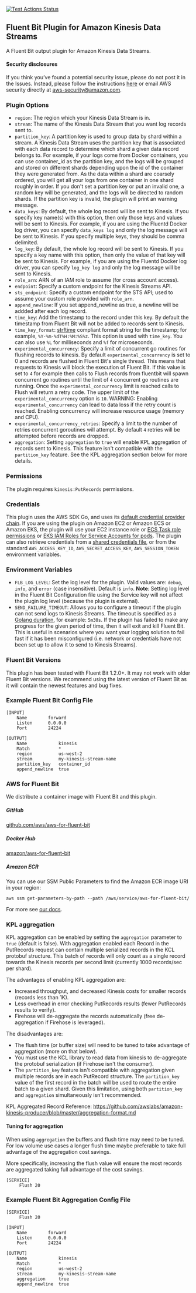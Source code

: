 [![Test Actions Status](https://github.com/aws/amazon-kinesis-streams-for-fluent-bit/workflows/Build/badge.svg)](https://github.com/aws/amazon-kinesis-streams-for-fluent-bit/actions)
## Fluent Bit Plugin for Amazon Kinesis Data Streams

A Fluent Bit output plugin for Amazon Kinesis Data Streams.

#### Security disclosures

If you think you’ve found a potential security issue, please do not post it in the Issues.  Instead, please follow the instructions [here](https://aws.amazon.com/security/vulnerability-reporting/) or email AWS security directly at [aws-security@amazon.com](mailto:aws-security@amazon.com).

### Plugin Options

* `region`: The region which your Kinesis Data Stream is in.
* `stream`: The name of the Kinesis Data Stream that you want log records sent to.
* `partition_key`: A partition key is used to group data by shard within a stream. A Kinesis Data Stream uses the partition key that is associated with each data record to determine which shard a given data record belongs to. For example, if your logs come from Docker containers, you can use container_id as the partition key, and the logs will be grouped and stored on different shards depending upon the id of the container they were generated from. As the data within a shard are coarsely ordered, you will get all your logs from one container in one shard roughly in order. If you don't set a partition key or put an invalid one, a random key will be generated, and the logs will be directed to random shards. If the partition key is invalid, the plugin will print an warning message.
* `data_keys`: By default, the whole log record will be sent to Kinesis. If you specify key name(s) with this option, then only those keys and values will be sent to Kinesis. For example, if you are using the Fluentd Docker log driver, you can specify `data_keys log` and only the log message will be sent to Kinesis. If you specify multiple keys, they should be comma delimited.
* `log_key`: By default, the whole log record will be sent to Kinesis. If you specify a key name with this option, then only the value of that key will be sent to Kinesis. For example, if you are using the Fluentd Docker log driver, you can specify `log_key log` and only the log message will be sent to Kinesis.
* `role_arn`: ARN of an IAM role to assume (for cross account access).
* `endpoint`: Specify a custom endpoint for the Kinesis Streams API.
* `sts_endpoint`: Specify a custom endpoint for the STS API; used to assume your custom role provided with `role_arn`.
* `append_newline`: If you set append_newline as true, a newline will be addded after each log record.
* `time_key`: Add the timestamp to the record under this key. By default the timestamp from Fluent Bit will not be added to records sent to Kinesis.
* `time_key_format`: [strftime](http://man7.org/linux/man-pages/man3/strftime.3.html) compliant format string for the timestamp; for example, `%Y-%m-%dT%H:%M:%S%z`. This option is used with `time_key`. You can also use `%L` for milliseconds and `%f` for microseconds.
* `experimental_concurrency`: Specify a limit of concurrent go routines for flushing records to kinesis.  By default `experimental_concurrency` is set to 0 and records are flushed in Fluent Bit's single thread. This means that requests to Kinesis will block the execution of Fluent Bit.  If this value is set to `4` for example then calls to Flush records from fluentbit will spawn concurrent go routines until the limit of `4` concurrent go routines are running.  Once the `experimental_concurrency` limit is reached calls to Flush will return a retry code.  The upper limit of the `experimental_concurrency` option is `10`.  WARNING:  Enabling `experimental_concurrency` can lead to data loss if the retry count is reached.  Enabling concurrency will increase resource usage (memory and CPU).
* `experimental_concurrency_retries`: Specify a limit to the number of retries concurrent goroutines will attempt.  By default `4` retries will be attempted before records are dropped.
* `aggregation`: Setting `aggregation` to `true` will enable KPL aggregation of records sent to Kinesis.  This feature isn't compatible with the `partition_key` feature.  See the KPL aggregation section below for more details.

### Permissions

The plugin requires `kinesis:PutRecords` permissions.

### Credentials

This plugin uses the AWS SDK Go, and uses its [default credential provider chain](https://docs.aws.amazon.com/sdk-for-go/v1/developer-guide/configuring-sdk.html). If you are using the plugin on Amazon EC2 or Amazon ECS or Amazon EKS, the plugin will use your EC2 instance role or [ECS Task role permissions](https://docs.aws.amazon.com/AmazonECS/latest/developerguide/task-iam-roles.html) or [EKS IAM Roles for Service Accounts for pods](https://docs.aws.amazon.com/eks/latest/userguide/iam-roles-for-service-accounts.html). The plugin can also retrieve credentials from a [shared credentials file](https://docs.aws.amazon.com/cli/latest/userguide/cli-configure-files.html), or from the standard `AWS_ACCESS_KEY_ID`, `AWS_SECRET_ACCESS_KEY`, `AWS_SESSION_TOKEN` environment variables.

### Environment Variables

* `FLB_LOG_LEVEL`: Set the log level for the plugin. Valid values are: `debug`, `info`, and `error` (case insensitive). Default is `info`. **Note**: Setting log level in the Fluent Bit Configuration file using the Service key will not affect the plugin log level (because the plugin is external).
* `SEND_FAILURE_TIMEOUT`: Allows you to configure a timeout if the plugin can not send logs to Kinesis Streams. The timeout is specified as a [Golang duration](https://golang.org/pkg/time/#ParseDuration), for example: `5m30s`. If the plugin has failed to make any progress for the given period of time, then it will exit and kill Fluent Bit. This is useful in scenarios where you want your logging solution to fail fast if it has been misconfigured (i.e. network or credentials have not been set up to allow it to send to Kinesis Streams).

### Fluent Bit Versions

This plugin has been tested with Fluent Bit 1.2.0+. It may not work with older Fluent Bit versions. We recommend using the latest version of Fluent Bit as it will contain the newest features and bug fixes.

### Example Fluent Bit Config File

```
[INPUT]
    Name        forward
    Listen      0.0.0.0
    Port        24224

[OUTPUT]
    Name            kinesis
    Match           *
    region          us-west-2
    stream          my-kinesis-stream-name
    partition_key   container_id
    append_newline  true
```

### AWS for Fluent Bit

We distribute a container image with Fluent Bit and this plugin.

##### GitHub

[github.com/aws/aws-for-fluent-bit](https://github.com/aws/aws-for-fluent-bit)

##### Docker Hub

[amazon/aws-for-fluent-bit](https://hub.docker.com/r/amazon/aws-for-fluent-bit/tags)

##### Amazon ECR

You can use our SSM Public Parameters to find the Amazon ECR image URI in your region:

```
aws ssm get-parameters-by-path --path /aws/service/aws-for-fluent-bit/
```

For more see [our docs](https://github.com/aws/aws-for-fluent-bit#public-images).


### KPL aggregation

KPL aggregation can be enabled by setting the `aggregation` parameter to `true` (default is false).  With aggregation enabled each Record in the PutRecords request can contain multiple serialized records in the KCL protobuf structure.  This batch of records will only count as a single record towards the Kinesis records per second limit (currently 1000 records/sec per shard).

The advantages of enabling KPL aggregation are:

 - Increased throughput, and decreased Kinesis costs for smaller records (records less than 1K).
 - Less overhead in error checking PutRecords results (fewer PutRecords results to verify).
 - Firehose will de-aggregate the records automatically (free de-aggregation if Firehose is leveraged).

The disadvantages are:
 - The flush time (or buffer size) will need to be tuned to take advantage of aggregation (more on that below).
 - You must use the KCL library to read data from kinesis to de-aggregate the protobuf serialization (if Firehose isn't the consumer).
 - The `partition_key` feature isn't compatible with aggregation given multiple records are in each PutRecord structure.  The `partition_key` value of the first record in the batch will be used to route the entire batch to a given shard.  Given this limitation, using both `partition_key` and `aggregation` simultaneously isn't recommended.

KPL Aggregated Record Reference:  https://github.com/awslabs/amazon-kinesis-producer/blob/master/aggregation-format.md

#### Tuning for aggregation

When using `aggregation` the buffers and flush time may need to be tuned.  For low volume use cases a longer flush time maybe preferable to take full advantage of the aggregation cost savings.

More specifically, increasing the flush value will ensure the most records are aggregated taking full advantage of the cost savings.

```
[SERVICE]
     Flush 20
```


### Example Fluent Bit Aggregation Config File

```
[SERVICE]
     Flush 20

[INPUT]
    Name        forward
    Listen      0.0.0.0
    Port        24224

[OUTPUT]
    Name            kinesis
    Match           *
    region          us-west-2
    stream          my-kinesis-stream-name
    aggregation     true
    append_newline  true
```
